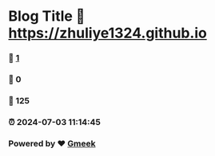 # Blog Title :link: https://zhuliye1324.github.io 
### :page_facing_up: [1](https://zhuliye1324.github.io/tag.html) 
### :speech_balloon: 0 
### :hibiscus: 125 
### :alarm_clock: 2024-07-03 11:14:45 
### Powered by :heart: [Gmeek](https://github.com/Meekdai/Gmeek)
